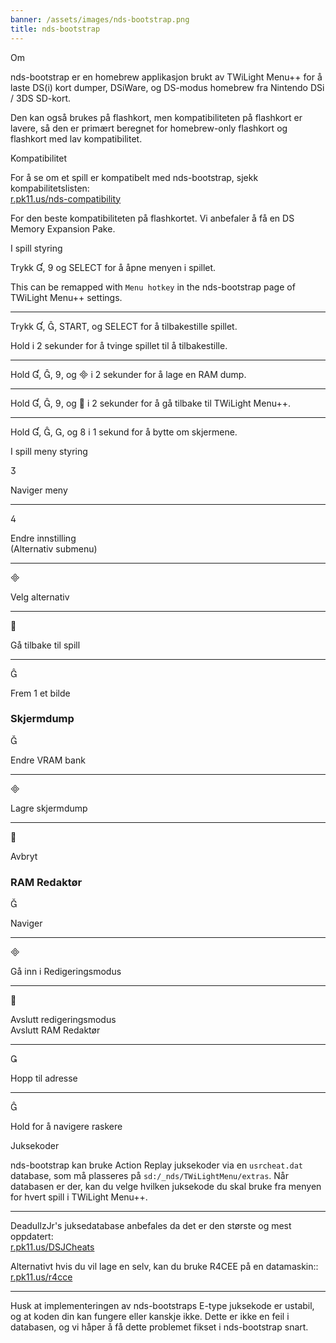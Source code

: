 ```yaml
---
banner: /assets/images/nds-bootstrap.png
title: nds-bootstrap
---
```


<div id="about" class="section-title">Om</div>
<div class="section-body">
    <p>
        nds-bootstrap er en homebrew applikasjon brukt av TWiLight Menu++ for å laste DS(i) kort dumper, DSiWare, og DS-modus homebrew fra Nintendo DSi / 3DS SD-kort.
    </p>
    <p>
        Den kan også brukes på flashkort, men kompatibiliteten på flashkort er lavere, så den er primært beregnet for homebrew-only flashkort og flashkort med lav kompatibilitet.
    </p>
</div>

<div id="compatibility" class="section-title">Kompatibilitet</div>
<div class="section-body">
    <p>
        For å se om et spill er kompatibelt med nds-bootstrap, sjekk kompabilitetslisten:<br><a href="https://r.pk11.us/nds-compatibility">r.pk11.us/nds-compatibility</a>
    </p>
    <p>
        For den beste kompatibiliteten på flashkortet. Vi anbefaler å få en DS Memory Expansion Pake.
    </p>
</div>

<div id="controls" class="section-title">I spill styring</div>
<div class="section-body">
    <p>
        Trykk &#xE004;, &#xE07A; og SELECT for å åpne menyen i spillet.
    </p>
    <p>
        This can be remapped with <code>Menu hotkey</code> in the nds-bootstrap page of TWiLight Menu++ settings.
    </p>
    <hr>
    <p>
        Trykk &#xE004;, &#xE005;, START, og SELECT for å tilbakestille spillet.
    </p>
    <p>
        Hold i 2 sekunder for å tvinge spillet til å tilbakestille.
    </p>
    <hr>
    <p>
        Hold &#xE004;, &#xE005;, &#xE07A;, og &#xE000; i 2 sekunder for å lage en RAM dump.
    </p>
    <hr>
    <p>
        Hold &#xE004;, &#xE005;, &#xE07A;, og &#xE001; i 2 sekunder for å gå tilbake til TWiLight Menu++.
    </p>
    <hr>
    <p>
        Hold &#xE004;, &#xE005;, &#xE002;, og &#xE079; i 1 sekund for å bytte om skjermene.
    </p>
</div>

<div id="menu-controls" class="section-title">I spill meny styring</div>
<div class="section-body">
    <div class="button-action-group">
        <p class="button-action button">&#xE07D;</p>
        <p class="button-action-text">Naviger meny</p>
    </div>
    <hr>
    <div class="button-action-group">
        <p class="button-action button">&#xE07E;</p>
        <p class="button-action-text">Endre innstilling<br>(Alternativ submenu)</p>
    </div>
    <hr>
    <div class="button-action-group">
        <p class="button-action button">&#xE000;</p>
        <p class="button-action-text">Velg alternativ</p>
    </div>
    <hr>
    <div class="button-action-group">
        <p class="button-action button">&#xE001;</p>
        <p class="button-action-text">Gå tilbake til spill</p>
    </div>
    <hr>
    <div class="button-action-group">
        <p class="button-action button">&#xE005;</p>
        <p class="button-action-text">Frem 1 et bilde</p>
    </div>
    <h3>Skjermdump</h3>
    <div class="button-action-group">
        <p class="button-action button">&#xE006;</p>
        <p class="button-action-text">Endre VRAM bank</p>
    </div>
    <hr>
    <div class="button-action-group">
        <p class="button-action button">&#xE000;</p>
        <p class="button-action-text">Lagre skjermdump</p>
    </div>
    <hr>
    <div class="button-action-group">
        <p class="button-action button">&#xE001;</p>
        <p class="button-action-text">Avbryt</p>
    </div>
    <h3>RAM Redaktør</h3>
    <div class="button-action-group">
        <p class="button-action button">&#xE006;</p>
        <p class="button-action-text">Naviger</p>
    </div>
    <hr>
    <div class="button-action-group">
        <p class="button-action button">&#xE000;</p>
        <p class="button-action-text">Gå inn i Redigeringsmodus</p>
    </div>
    <hr>
    <div class="button-action-group">
        <p class="button-action button">&#xE001;</p>
        <p class="button-action-text">Avslutt redigeringsmodus<br>Avslutt RAM Redaktør</p>
    </div>
    <hr>
    <div class="button-action-group">
        <p class="button-action button">&#xE003;</p>
        <p class="button-action-text">Hopp til adresse</p>
    </div>
    <hr>
    <div class="button-action-group">
        <p class="button-action button">&#xE005;</p>
        <p class="button-action-text">Hold for å navigere raskere</p>
    </div>
</div>

<div id="cheats" class="section-title">Juksekoder</div>
<div class="section-body">
    <p>
        nds-bootstrap kan bruke Action Replay juksekoder via en <code>usrcheat.dat</code> database, som må plasseres på <code>sd:/_nds/TWiLightMenu/extras</code>. Når databasen er der, kan du velge hvilken juksekode du skal bruke fra menyen for hvert spill i TWiLight Menu++.
    </p>
    <hr>
    <p>
        DeadullzJr's juksedatabase anbefales da det er den største og mest oppdatert:<br><a href="https://r.pk11.us/DSJCheats">r.pk11.us/DSJCheats</a>
    </p>
    <p>
        Alternativt hvis du vil lage en selv, kan du bruke R4CEE på en datamaskin::<br><a href="https://r.pk11.us/r4cce">r.pk11.us/r4cce</a>
    </p>
    <hr>
    <p>
        Husk at implementeringen av nds-bootstraps E-type juksekode er ustabil, og at koden din kan fungere eller kanskje ikke. Dette er ikke en feil i databasen, og vi håper å få dette problemet fikset i nds-bootstrap snart.
    </p>
</div>

